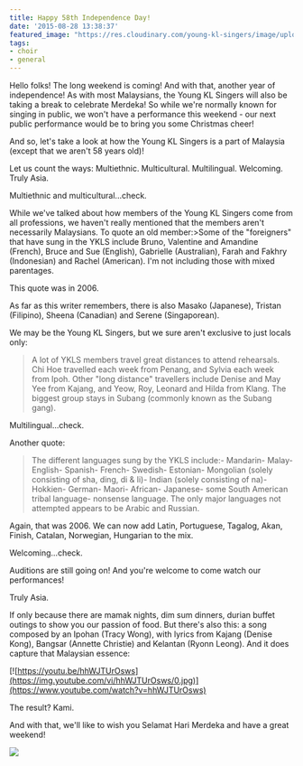 ```yaml
---
title: Happy 58th Independence Day!
date: '2015-08-28 13:38:37'
featured_image: "https://res.cloudinary.com/young-kl-singers/image/upload/c_scale,h_600/v1520511309/YKLS_Flag_4900x3500.jpg"
tags:
- choir
- general
---
```


Hello folks! The long weekend is coming! And with that, another year of independence! As with most Malaysians, the Young KL Singers will also be taking a break to celebrate Merdeka! So while we're normally known for singing in public, we won't have a performance this weekend - our next public performance would be to bring you some Christmas cheer!

And so, let's take a look at how the Young KL Singers is a part of Malaysia (except that we aren't 58 years old)!

Let us count the ways: Multiethnic. Multicultural. Multilingual. Welcoming. Truly Asia.

Multiethnic and multicultural...check.

While we've talked about how members of the Young KL Singers come from all professions, we haven't really mentioned that the members aren't necessarily Malaysians. To quote an old member:>Some of the "foreigners" that have sung in the YKLS include Bruno, Valentine and Amandine (French), Bruce and Sue (English), Gabrielle (Australian), Farah and Fakhry (Indonesian) and Rachel (American). I'm not including those with mixed parentages.

This quote was in 2006.

As far as this writer remembers, there is also Masako (Japanese), Tristan (Filipino), Sheena (Canadian) and Serene (Singaporean).

We may be the Young KL Singers, but we sure aren't exclusive to just locals only:

>A lot of YKLS members travel great distances to attend rehearsals. Chi Hoe travelled each week from Penang, and Sylvia each week from Ipoh. Other "long distance" travellers include Denise and May Yee from Kajang, and Yeow, Roy, Leonard and Hilda from Klang. The biggest group stays in Subang (commonly known as the Subang gang).

Multilingual...check.

Another quote:

>The different languages sung by the YKLS include:- Mandarin- Malay- English- Spanish- French- Swedish- Estonian- Mongolian (solely consisting of sha, ding, di & li)- Indian (solely consisting of na)- Hokkien- German- Maori- African- Japanese- some South American tribal language- nonsense language. The only major languages not attempted appears to be Arabic and Russian.

Again, that was 2006. We can now add Latin, Portuguese, Tagalog, Akan, Finish, Catalan, Norwegian, Hungarian to the mix.

Welcoming...check.

Auditions are still going on! And you're welcome to come watch our performances!

Truly Asia.

If only because there are mamak nights, dim sum dinners, durian buffet outings to show you our passion of food. But there's also this: a song composed by an Ipohan (Tracy Wong), with lyrics from Kajang (Denise Kong), Bangsar (Annette Christie) and Kelantan (Ryonn Leong). And it does capture that Malaysian essence:

[![https://youtu.be/hhWJTUrOsws](https://img.youtube.com/vi/hhWJTUrOsws/0.jpg)](https://www.youtube.com/watch?v=hhWJTUrOsws)

The result? Kami.

And with that, we'll like to wish you Selamat Hari Merdeka and have a great weekend!


![](https://res.cloudinary.com/young-kl-singers/image/upload/v1520511309/YKLS_Flag_4900x3500.jpg)
